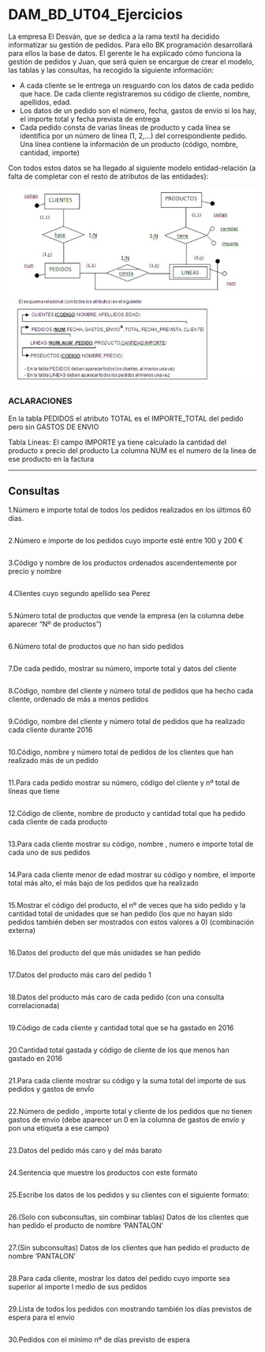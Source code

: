 # DAM_BD_UT04_Ejercicios

La empresa El Desván, que se dedica a la rama textil ha decidido informatizar su gestión de pedidos. Para ello BK programación desarrollará para ellos la base de datos. El gerente le ha explicado cómo funciona la gestión de pedidos y Juan, que será quien se encargue de crear el modelo, las tablas y las consultas, ha recogido la siguiente información:

- A cada cliente se le entrega un resguardo con los datos de cada pedido que hace. De cada cliente registraremos su código de cliente, nombre, apellidos, edad.
- Los datos de un pedido son el número, fecha, gastos de envío si los hay, el importe total y fecha prevista de entrega
- Cada pedido consta de varias líneas de producto y cada línea se identifica por un número de línea (1, 2,…) del correspondiente pedido. Una línea contiene la información de un producto (código, nombre, cantidad, importe)


Con todos estos datos se ha llegado al siguiente modelo entidad-relación (a falta de completar con 
el resto de atributos de las entidades):

![DAM_BD_UT04_MER](./DAM_BD_UT04_MER.JPG "Database MER")


### ACLARACIONES

En la tabla PEDIDOS el atributo TOTAL es el IMPORTE_TOTAL del pedido pero sin GASTOS DE ENVIO

Tabla Lineas: 
El campo IMPORTE ya tiene calculado la cantidad del producto x precio del producto La columna NUM es el numero de la linea de ese producto en la factura

---

## Consultas

1.Número e importe total de todos los pedidos realizados en los últimos 60 días.

```sql

```

2.Número e importe de los pedidos cuyo importe esté entre 100 y 200 €

```

```

3.Código y nombre de los productos ordenados ascendentemente por precio y nombre

```

```

4.Clientes cuyo segundo apellido sea Perez

```

```

5.Número total de productos que vende la empresa (en la columna debe aparecer “Nº de productos”)

```

```

6.Número total de productos que no han sido pedidos

```

```

7.De cada pedido, mostrar su número, importe total y datos del cliente

```

```

8.Código, nombre del cliente y número total de pedidos que ha hecho cada cliente, ordenado de más a menos pedidos

```

```

9.Código, nombre del cliente y número total de pedidos que ha realizado cada cliente durante 2016

```

```

10.Código, nombre y número total de pedidos de los clientes que han realizado más de un pedido

```

```

11.Para cada pedido mostrar su número, código del cliente y nº total de líneas que tiene

```

```

12.Código de cliente, nombre de producto y cantidad total que ha pedido cada cliente de cada producto

```

```

13.Para cada cliente mostrar su código, nombre , numero e importe total de cada uno de sus pedidos

```

```

14.Para cada cliente menor de edad mostrar su código y nombre, el importe total más alto, el más 
bajo de los pedidos que ha realizado

```

```

15.Mostrar el código del producto, el nº de veces que ha sido pedido y la cantidad total de unidades 
que se han pedido (los que no hayan sido pedidos también deben ser mostrados con estos valores a 
0) (combinación externa)

```

```

16.Datos del producto del que más unidades se han pedido

```

```

17.Datos del producto más caro del pedido 1

```

```

18.Datos del producto más caro de cada pedido (con una consulta correlacionada)

```

```
 
19.Código de cada cliente y cantidad total que se ha gastado en 2016

```

```
 
20.Cantidad total gastada y código de cliente de los que menos han gastado en 2016

```

```

21.Para cada cliente mostrar su código y la suma total del importe de sus pedidos y gastos de envÍo

```

```

22.Número de pedido , importe total y cliente de los pedidos que no tienen gastos de envío (debe aparecer un 0 en la columna de gastos de envío y pon una etiqueta a ese campo)

```

```

23.Datos del pedido más caro y del más barato

```

```
 
24.Sentencia que muestre los productos con este formato

```

```

25.Escribe los datos de los pedidos y su clientes con el siguiente formato:

```

```

26.(Solo con subconsultas, sin combinar tablas) Datos de los clientes que han pedido el producto de nombre ‘PANTALON’

```

```
27.(Sin subconsultas) Datos de los clientes que han pedido el producto de nombre ‘PANTALON’

```

```
28.Para cada cliente, mostrar los datos del pedido cuyo importe sea superior al importe l medio de sus pedidos

```

```
29.Lista de todos los pedidos con mostrando también los días previstos de espera para el envío

```

```
30.Pedidos con el mínimo nº de días previsto de espera

```

```


